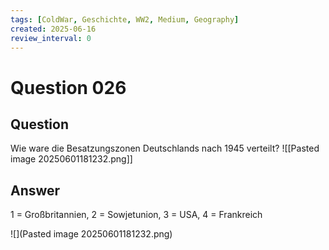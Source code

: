 ```yaml
---
tags: [ColdWar, Geschichte, WW2, Medium, Geography]
created: 2025-06-16
review_interval: 0
---
```


# Question 026

## Question

Wie ware die Besatzungszonen Deutschlands nach 1945 verteilt?
![[Pasted image 20250601181232.png]]

## Answer

1 = Großbritannien, 2 = Sowjetunion, 3 = USA, 4 = Frankreich

![](Pasted image 20250601181232.png)
